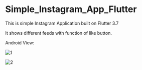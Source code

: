 # Simple_Instagram_App_Flutter

This is simple Instagram Application built on Flutter 3.7

It shows different feeds with function of like button.

Android View:

![1](https://user-images.githubusercontent.com/98497929/221344667-f93de784-6be4-44b3-a7a2-c092d7b47f47.PNG)

![2](https://user-images.githubusercontent.com/98497929/221344675-0eef60fa-9d30-4e95-936e-907958b3a1cb.PNG)
